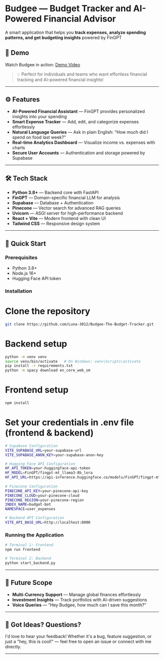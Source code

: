 # Budgee — Budget Tracker and AI-Powered Financial Advisor  

A smart application that helps you **track expenses, analyze spending patterns, and get budgeting insights** powered by FinGPT 

## 🎥 Demo  

Watch Budgee in action: [Demo Video](https://drive.google.com/)  

> 💡 Perfect for individuals and teams who want effortless financial tracking and AI-powered financial insights!  

---

## ⚙️ Features  

- **AI-Powered Financial Assistant** — FinGPT provides personalized insights into your spending  
- **Smart Expense Tracker** — Add, edit, and categorize expenses effortlessly  
- **Natural Language Queries** — Ask in plain English: “How much did I spend on food last week?” 
- **Real-time Analytics Dashboard** — Visualize income vs. expenses with charts  
- **Secure User Accounts** — Authentication and storage powered by Supabase

---

## 🛠️ Tech Stack  

- **Python 3.8+** — Backend core with FastAPI  
- **FinGPT** — Domain-specific financial LLM for analysis  
- **Supabase** — Database + Authentication  
- **Pinecone** — Vector search for advanced RAG queries  
- **Uvicorn** — ASGI server for high-performance backend
- **React + Vite** — Modern frontend with clean UI  
- **Tailwind CSS** — Responsive design system    

---

## 🚀 Quick Start  

### Prerequisites  
- Python 3.8+  
- Node.js 16+  
- Hugging Face API token  

### Installation  

# Clone the repository
```bash
git clone https://github.com/Luna-3012/Budgee-The-Budget-Tracker.git
```

# Backend setup
```bash
python -m venv venv
source venv/bin/activate   # On Windows: venv\Scripts\activate
pip install -r requirements.txt
python -m spacy download en_core_web_sm
```

# Frontend setup
```bash
npm install
```

# Set your credentials in .env file (frontend & backend)
```bash
# Supabase Configuration
VITE_SUPABASE_URL=your-supabase-url
VITE_SUPABASE_ANON_KEY=your-supabase-anon-key

# Hugging Face API Configuration
HF_API_TOKEN=your-huggingface-api-token
HF_MODEL=FinGPT/fingpt-mt_llama3-8b_lora
HF_API_URL=https://api-inference.huggingface.co/models/FinGPT/fingpt-mt_llama3-8b_lora
    
# Pinecone Configuration
PINECONE_API_KEY=your-pinecone-api-key
PINECONE_CLOUD=your-pinecone-cloud
PINECONE_REGION=your-pinecone-region
INDEX_NAME=budget-bot
NAMESPACE=user_expenses

# Backend API Configuration
VITE_API_BASE_URL=http://localhost:8000
```

### Running the Application

```bash
# Terminal 1: Frontend
npm run frontend  

# Terminal 2: Backend
python start_backend.py
```

---

## 🔮 Future Scope

- **Multi-Currency Support** — Manage global finances effortlessly  
- **Investment Insights** — Track portfolios with AI-driven suggestions  
- **Voice Queries** — “Hey Budgee, how much can I save this month?”  

---

## 💬 Got Ideas? Questions?
I'd love to hear your feedback!
Whether it's a bug, feature suggestion, or just a "hey, this is cool!" — feel free to open an issue or connect with me directly. 

---



